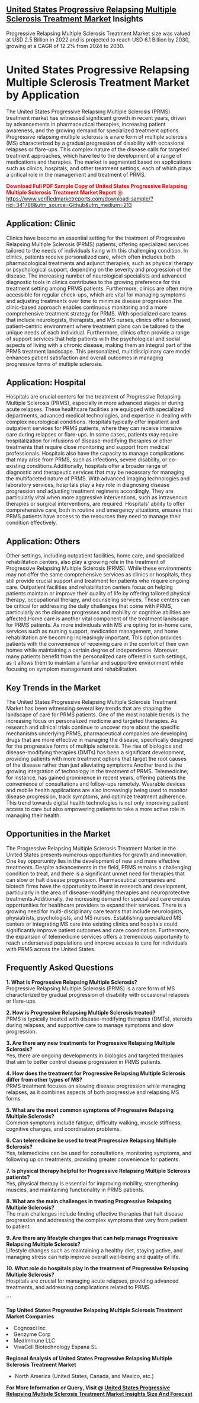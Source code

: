 <h2><a href="https://www.verifiedmarketreports.com/download-sample/?rid=341788&amp;utm_source=Github&amp;utm_medium=213" target="_blank">United States Progressive Relapsing Multiple Sclerosis Treatment Market</a> Insights</h2><p>Progressive Relapsing Multiple Sclerosis Treatment Market size was valued at USD 2.5 Billion in 2022 and is projected to reach USD 6.1 Billion by 2030, growing at a CAGR of 12.2% from 2024 to 2030.</p><p><h1>United States Progressive Relapsing Multiple Sclerosis Treatment Market by Application</h1><p>The United States Progressive Relapsing Multiple Sclerosis (PRMS) treatment market has witnessed significant growth in recent years, driven by advancements in pharmaceutical therapies, increasing patient awareness, and the growing demand for specialized treatment options. Progressive relapsing multiple sclerosis is a rare form of multiple sclerosis (MS) characterized by a gradual progression of disability with occasional relapses or flare-ups. This complex nature of the disease calls for targeted treatment approaches, which have led to the development of a range of medications and therapies. The market is segmented based on applications such as clinics, hospitals, and other treatment settings, each of which plays a critical role in the management and treatment of PRMS. <p><span class=""><span style="color: #ff0000;"><strong>Download Full PDF Sample Copy of United States Progressive Relapsing Multiple Sclerosis Treatment Market Report</strong> @ </span><a href="https://www.verifiedmarketreports.com/download-sample/?rid=341788&amp;utm_source=Github&amp;utm_medium=213" target="_blank">https://www.verifiedmarketreports.com/download-sample/?rid=341788&amp;utm_source=Github&amp;utm_medium=213</a></span></p></p><h2>Application: Clinic</h2><p>Clinics have become an essential setting for the treatment of Progressive Relapsing Multiple Sclerosis (PRMS) patients, offering specialized services tailored to the needs of individuals living with this challenging condition. In clinics, patients receive personalized care, which often includes both pharmacological treatments and adjunct therapies, such as physical therapy or psychological support, depending on the severity and progression of the disease. The increasing number of neurological specialists and advanced diagnostic tools in clinics contributes to the growing preference for this treatment setting among PRMS patients. Furthermore, clinics are often more accessible for regular check-ups, which are vital for managing symptoms and adjusting treatments over time to minimize disease progression.The clinic-based approach enables continuous monitoring and a more comprehensive treatment strategy for PRMS. With specialized care teams that include neurologists, therapists, and MS nurses, clinics offer a focused, patient-centric environment where treatment plans can be tailored to the unique needs of each individual. Furthermore, clinics often provide a range of support services that help patients with the psychological and social aspects of living with a chronic disease, making them an integral part of the PRMS treatment landscape. This personalized, multidisciplinary care model enhances patient satisfaction and overall outcomes in managing progressive forms of multiple sclerosis.</p><h2>Application: Hospital</h2><p>Hospitals are crucial centers for the treatment of Progressive Relapsing Multiple Sclerosis (PRMS), especially in more advanced stages or during acute relapses. These healthcare facilities are equipped with specialized departments, advanced medical technologies, and expertise in dealing with complex neurological conditions. Hospitals typically offer inpatient and outpatient services for PRMS patients, where they can receive intensive care during relapses or flare-ups. In some cases, patients may require hospitalization for infusions of disease-modifying therapies or other treatments that require close monitoring and support from medical professionals. Hospitals also have the capacity to manage complications that may arise from PRMS, such as infections, severe disability, or co-existing conditions.Additionally, hospitals offer a broader range of diagnostic and therapeutic services that may be necessary for managing the multifaceted nature of PRMS. With advanced imaging technologies and laboratory services, hospitals play a key role in diagnosing disease progression and adjusting treatment regimens accordingly. They are particularly vital when more aggressive interventions, such as intravenous therapies or surgical interventions, are required. Hospitals' ability to offer comprehensive care, both in routine and emergency situations, ensures that PRMS patients have access to the resources they need to manage their condition effectively.</p><h2>Application: Others</h2><p>Other settings, including outpatient facilities, home care, and specialized rehabilitation centers, also play a growing role in the treatment of Progressive Relapsing Multiple Sclerosis (PRMS). While these environments may not offer the same comprehensive services as clinics or hospitals, they still provide crucial support and treatment for patients who require ongoing care. Outpatient facilities and rehabilitation centers focus on helping patients maintain or improve their quality of life by offering tailored physical therapy, occupational therapy, and counseling services. These centers can be critical for addressing the daily challenges that come with PRMS, particularly as the disease progresses and mobility or cognitive abilities are affected.Home care is another vital component of the treatment landscape for PRMS patients. As more individuals with MS are opting for in-home care, services such as nursing support, medication management, and home rehabilitation are becoming increasingly important. This option provides patients with the convenience of receiving care in the comfort of their own homes while maintaining a certain degree of independence. Moreover, many patients benefit from the personalized care offered in such settings, as it allows them to maintain a familiar and supportive environment while focusing on symptom management and rehabilitation.</p><h2>Key Trends in the Market</h2><p>The United States Progressive Relapsing Multiple Sclerosis Treatment Market has been witnessing several key trends that are shaping the landscape of care for PRMS patients. One of the most notable trends is the increasing focus on personalized medicine and targeted therapies. As research and clinical trials continue to uncover more about the specific mechanisms underlying PRMS, pharmaceutical companies are developing drugs that are more effective in managing the disease, specifically designed for the progressive forms of multiple sclerosis. The rise of biologics and disease-modifying therapies (DMTs) has been a significant development, providing patients with more treatment options that target the root causes of the disease rather than just alleviating symptoms.Another trend is the growing integration of technology in the treatment of PRMS. Telemedicine, for instance, has gained prominence in recent years, offering patients the convenience of consultations and follow-ups remotely. Wearable devices and mobile health applications are also increasingly being used to monitor disease progression, track symptoms, and optimize treatment adherence. This trend towards digital health technologies is not only improving patient access to care but also empowering patients to take a more active role in managing their health.</p><h2>Opportunities in the Market</h2><p>The Progressive Relapsing Multiple Sclerosis Treatment Market in the United States presents numerous opportunities for growth and innovation. One key opportunity lies in the development of new and more effective treatments. Despite advancements in the field, PRMS remains a challenging condition to treat, and there is a significant unmet need for therapies that can slow or halt disease progression. Pharmaceutical companies and biotech firms have the opportunity to invest in research and development, particularly in the area of disease-modifying therapies and neuroprotective treatments.Additionally, the increasing demand for specialized care creates opportunities for healthcare providers to expand their services. There is a growing need for multi-disciplinary care teams that include neurologists, physiatrists, psychologists, and MS nurses. Establishing specialized MS centers or integrating MS care into existing clinics and hospitals could significantly improve patient outcomes and care coordination. Furthermore, the expansion of telemedicine services offers a tremendous opportunity to reach underserved populations and improve access to care for individuals with PRMS across the United States.</p><h2>Frequently Asked Questions</h2><p><b>1. What is Progressive Relapsing Multiple Sclerosis?</b><br> Progressive Relapsing Multiple Sclerosis (PRMS) is a rare form of MS characterized by gradual progression of disability with occasional relapses or flare-ups.</p><p><b>2. How is Progressive Relapsing Multiple Sclerosis treated?</b><br> PRMS is typically treated with disease-modifying therapies (DMTs), steroids during relapses, and supportive care to manage symptoms and slow progression.</p><p><b>3. Are there any new treatments for Progressive Relapsing Multiple Sclerosis?</b><br> Yes, there are ongoing developments in biologics and targeted therapies that aim to better control disease progression in PRMS patients.</p><p><b>4. How does the treatment for Progressive Relapsing Multiple Sclerosis differ from other types of MS?</b><br> PRMS treatment focuses on slowing disease progression while managing relapses, as it combines aspects of both progressive and relapsing MS forms.</p><p><b>5. What are the most common symptoms of Progressive Relapsing Multiple Sclerosis?</b><br> Common symptoms include fatigue, difficulty walking, muscle stiffness, cognitive changes, and coordination problems.</p><p><b>6. Can telemedicine be used to treat Progressive Relapsing Multiple Sclerosis?</b><br> Yes, telemedicine can be used for consultations, monitoring symptoms, and following up on treatments, providing greater convenience for patients.</p><p><b>7. Is physical therapy helpful for Progressive Relapsing Multiple Sclerosis patients?</b><br> Yes, physical therapy is essential for improving mobility, strengthening muscles, and maintaining functionality in PRMS patients.</p><p><b>8. What are the main challenges in treating Progressive Relapsing Multiple Sclerosis?</b><br> The main challenges include finding effective therapies that halt disease progression and addressing the complex symptoms that vary from patient to patient.</p><p><b>9. Are there any lifestyle changes that can help manage Progressive Relapsing Multiple Sclerosis?</b><br> Lifestyle changes such as maintaining a healthy diet, staying active, and managing stress can help improve overall well-being and quality of life.</p><p><b>10. What role do hospitals play in the treatment of Progressive Relapsing Multiple Sclerosis?</b><br> Hospitals are crucial for managing acute relapses, providing advanced treatments, and addressing complications related to PRMS.</p>```</p><p><strong>Top United States Progressive Relapsing Multiple Sclerosis Treatment Market Companies</strong></p><div data-test-id=""><p><li>Cognosci Inc</li><li> Genzyme Corp</li><li> MedImmune LLC</li><li> VivaCell Biotechnology Espana SL</li></p><div><strong>Regional Analysis of&nbsp;United States Progressive Relapsing Multiple Sclerosis Treatment Market</strong></div><ul><li dir="ltr"><p dir="ltr">North America&nbsp;(United States, Canada, and Mexico, etc.)</p></li></ul><p><strong>For More Information or Query, Visit @&nbsp;</strong><strong><a href="https://www.verifiedmarketreports.com/product/progressive-relapsing-multiple-sclerosis-treatment-market/?utm_source=Github&amp;utm_medium=213" target="_blank">United States Progressive Relapsing Multiple Sclerosis Treatment Market Insights Size And Forecast</a></strong></p></div>
